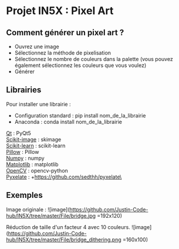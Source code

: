 # Projet IN5X : Pixel Art

## Comment générer un pixel art ?

- Ouvrez une image
- Sélectionnez la méthode de pixelisation
- Sélectionnez le nombre de couleurs dans la palette (vous pouvez également sélectionnez les couleurs que vous voulez)
- Générer

## Librairies
Pour installer une librairie : 
- Configuration standard : pip install nom_de_la_librairie
- Anaconda : conda install nom_de_la_librairie

[Qt](https://www.qt.io/qt-for-python) : PyQt5\
[Scikit-image](https://scikit-image.org) : skimage\
[Scikit-learn](https://scikit-learn.org/stable) : scikit-learn\
[Pillow](https://pillow.readthedocs.io/en/stable) : Pillow\
[Numpy](https://numpy.org) : numpy\
[Matplotlib](https://matplotlib.org) : matplotlib\
[OpenCV](https://pypi.org/project/opencv-python) : opencv-python\
[Pyxelate](https://github.com/sedthh/pyxelate) : +https://github.com/sedthh/pyxelate\


## Exemples
Image originale :
![image](https://github.com/Justin-Code-hub/IN5X/tree/master/File/bridge.jpg =192x120)

Réduction de taille d'un facteur 4 avec 10 couleurs.
![image](https://github.com/Justin-Code-hub/IN5X/tree/master/File/bridge_dithering.png =160x100)